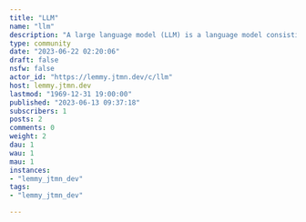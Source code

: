 ```yaml
---
title: "LLM" 
name: "llm"
description: "A large language model (LLM) is a language model consisting of a neural network with many parameters (typically billions of weights or more), trained on large quantities of unlabeled text using self-supervised learning or semi-supervised learning. LLMs emerged around 2018 and perform well at a wide variety of tasks."
type: community
date: "2023-06-22 02:20:06"
draft: false
nsfw: false
actor_id: "https://lemmy.jtmn.dev/c/llm"
host: lemmy.jtmn.dev
lastmod: "1969-12-31 19:00:00"
published: "2023-06-13 09:37:18"
subscribers: 1
posts: 2
comments: 0
weight: 2
dau: 1
wau: 1
mau: 1
instances:
- "lemmy_jtmn_dev"
tags: 
- "lemmy_jtmn_dev"

---
```

